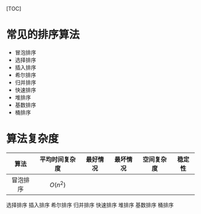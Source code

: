 [TOC]

# 常见的排序算法
- 冒泡排序
- 选择排序
- 插入排序
- 希尔排序
- 归并排序
- 快速排序
- 堆排序
- 基数排序
- 桶排序

# 算法复杂度

算法|平均时间复杂度|最好情况|最坏情况|空间复杂度|稳定性
:----:|:----:|:----:|:----:|:----:|:----:
冒泡排序|$O(n^2)$|
选择排序
插入排序
希尔排序
归并排序
快速排序
堆排序
基数排序
桶排序
